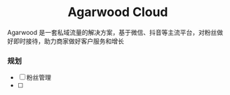 <h1 align="center">Agarwood Cloud</h1>
Agarwood 是一套私域流量的解决方案，基于微信、抖音等主流平台，对粉丝做好即时接待，助力商家做好客户服务和增长

### 规划

- [ ] 粉丝管理
- [ ] 